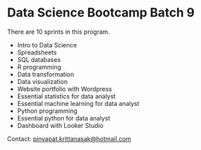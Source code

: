# Data Science Bootcamp Batch 9
There are 10 sprints in this program.
- Intro to Data Science
- Spreadsheets
- SQL databases
- R programming
- Data transformation
- Data visualization
- Website portfolio with Wordpress
- Essential statistics for data analyst
- Essential machine learning for data analyst
- Python programming
- Essential python for data analyst
- Dashboard with Looker Studio

Contact: pinyapat.krittanasak@hotmail.com
